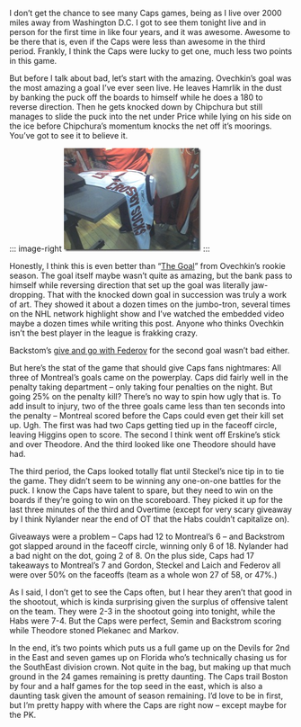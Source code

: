 I don’t get the chance to see many Caps games, being as I live over 2000
miles away from Washington D.C. I got to see them tonight live and in
person for the first time in like four years, and it was awesome.
Awesome to be there that is, even if the Caps were less than awesome in
the third period. Frankly, I think the Caps were lucky to get one, much
less two points in this game.

But before I talk about bad, let’s start with the amazing. Ovechkin’s
goal was the most amazing a goal I’ve ever seen live. He leaves Hamrlik
in the dust by banking the puck off the boards to himself while he does
a 180 to reverse direction. Then he gets knocked down by Chipchura but
still manages to slide the puck into the net under Price while lying on
his side on the ice before Chipchura’s momentum knocks the net off it’s
moorings. You’ve got to see it to believe it.

::: image-right
[![Crosby Sucks Caps Jersey](https://raw.githubusercontent.com/devhawk/devhawk.github.io/master/images/blog/20090218-2127-caps-4-canadians-3-so/crosby-sucks-jersey.jpg "Crosby Sucks Caps Jersey")](http://twitpic.com/1k73u) 
:::

Honestly, I think this is even better than “[The
Goal](http://www.youtube.com/watch?v=TqCgwpkOpUo)” from Ovechkin’s
rookie season. The goal itself maybe wasn’t quite as amazing, but the
bank pass to himself while reversing direction that set up the goal was
literally jaw-dropping. That with the knocked down goal in succession
was truly a work of art. They showed it about a dozen times on the
jumbo-tron, several times on the NHL network highlight show and I’ve
watched the embedded video maybe a dozen times while writing this post.
Anyone who thinks Ovechkin isn’t the best player in the league is
frakking crazy.

Backstom’s [give and go with
Federov](http://www.nhl.tv/team/console.jsp?hlg=20082009,2,856&event=WSH212)
for the second goal wasn’t bad either.

But here’s the stat of the game that should give Caps fans nightmares:
All three of Montreal’s goals came on the powerplay. Caps did fairly
well in the penalty taking department – only taking four penalties on
the night. But going 25% on the penalty kill? There’s no way to spin how
ugly that is. To add insult to injury, two of the three goals came less
than ten seconds into the penalty – Montreal scored before the Caps
could even get their kill set up. Ugh. The first was had two Caps
getting tied up in the faceoff circle, leaving Higgins open to score.
The second I think went off Erskine’s stick and over Theodore. And the
third looked like one Theodore should have had.

The third period, the Caps looked totally flat until Steckel’s nice tip
in to tie the game. They didn’t seem to be winning any one-on-one
battles for the puck. I know the Caps have talent to spare, but they
need to win on the boards if they’re going to win on the scoreboard.
They picked it up for the last three minutes of the third and Overtime
(except for very scary giveaway by I think Nylander near the end of OT
that the Habs couldn’t capitalize on).

Giveaways were a problem – Caps had 12 to Montreal’s 6 – and Backstrom
got slapped around in the faceoff circle, winning only 6 of 18. Nylander
had a bad night on the dot, going 2 of 8. On the plus side, Caps had 17
takeaways to Montreal’s 7 and Gordon, Steckel and Laich and Federov all
were over 50% on the faceoffs (team as a whole won 27 of 58, or 47%.)

As I said, I don’t get to see the Caps often, but I hear they aren’t
that good in the shootout, which is kinda surprising given the surplus
of offensive talent on the team. They were 2-3 in the shootout going
into tonight, while the Habs were 7-4. But the Caps were perfect, Semin
and Backstrom scoring while Theodore stoned Plekanec and Markov.

In the end, it’s two points which puts us a full game up on the Devils
for 2nd in the East and seven games up on Florida who’s technically
chasing us for the SouthEast division crown. Not quite in the bag, but
making up that much ground in the 24 games remaining is pretty daunting.
The Caps trail Boston by four and a half games for the top seed in the
east, which is also a daunting task given the amount of season
remaining. I’d love to be in first, but I’m pretty happy with where the
Caps are right now – except maybe for the PK.
